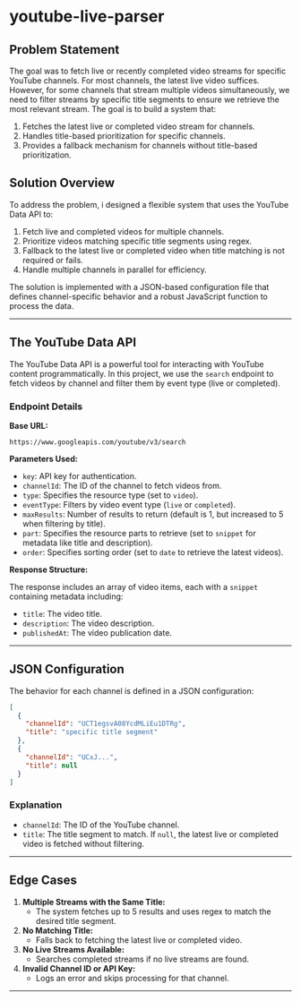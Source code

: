# youtube-live-parser


## Problem Statement
The goal was to fetch live or recently completed video streams for specific YouTube channels. For most channels, the latest live video suffices. However, for some channels that stream multiple videos simultaneously, we need to filter streams by specific title segments to ensure we retrieve the most relevant stream. The goal is to build a system that:

1. Fetches the latest live or completed video stream for channels.
2. Handles title-based prioritization for specific channels.
3. Provides a fallback mechanism for channels without title-based prioritization.

## Solution Overview
To address the problem, i designed a flexible system that uses the YouTube Data API to:

1. Fetch live and completed videos for multiple channels.
2. Prioritize videos matching specific title segments using regex.
3. Fallback to the latest live or completed video when title matching is not required or fails.
4. Handle multiple channels in parallel for efficiency.

The solution is implemented with a JSON-based configuration file that defines channel-specific behavior and a robust JavaScript function to process the data.

---

## The YouTube Data API
The YouTube Data API is a powerful tool for interacting with YouTube content programmatically. In this project, we use the `search` endpoint to fetch videos by channel and filter them by event type (live or completed).

### Endpoint Details

**Base URL:**
```
https://www.googleapis.com/youtube/v3/search
```

**Parameters Used:**
- `key`: API key for authentication.
- `channelId`: The ID of the channel to fetch videos from.
- `type`: Specifies the resource type (set to `video`).
- `eventType`: Filters by video event type (`live` or `completed`).
- `maxResults`: Number of results to return (default is 1, but increased to 5 when filtering by title).
- `part`: Specifies the resource parts to retrieve (set to `snippet` for metadata like title and description).
- `order`: Specifies sorting order (set to `date` to retrieve the latest videos).

**Response Structure:**

The response includes an array of video items, each with a `snippet` containing metadata including:
- `title`: The video title.
- `description`: The video description.
- `publishedAt`: The video publication date.

---

## JSON Configuration
The behavior for each channel is defined in a JSON configuration:

```json
[
  {
    "channelId": "UCT1egsvA08YcdMLiEu1DTRg",
    "title": "specific title segment"
  },
  {
    "channelId": "UCxJ...", 
    "title": null
  }
]
```

### Explanation
- `channelId`: The ID of the YouTube channel.
- `title`: The title segment to match. If `null`, the latest live or completed video is fetched without filtering.

---

## Edge Cases
1. **Multiple Streams with the Same Title:**
   - The system fetches up to 5 results and uses regex to match the desired title segment.
2. **No Matching Title:**
   - Falls back to fetching the latest live or completed video.
3. **No Live Streams Available:**
   - Searches completed streams if no live streams are found.
4. **Invalid Channel ID or API Key:**
   - Logs an error and skips processing for that channel.

---
